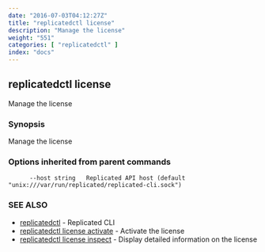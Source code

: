 ```yaml
---
date: "2016-07-03T04:12:27Z"
title: "replicatedctl license"
description: "Manage the license"
weight: "551"
categories: [ "replicatedctl" ]
index: "docs"
---
```


## replicatedctl license

Manage the license

### Synopsis


Manage the license

### Options inherited from parent commands

```
      --host string   Replicated API host (default "unix:///var/run/replicated/replicated-cli.sock")
```

### SEE ALSO
* [replicatedctl](/docs/reference/replicatedctl/)	 - Replicated CLI
* [replicatedctl license activate](/docs/reference/replicatedctl/replicatedctl_license_activate/)	 - Activate the license
* [replicatedctl license inspect](/docs/reference/replicatedctl/replicatedctl_license_inspect/)	 - Display detailed information on the license


